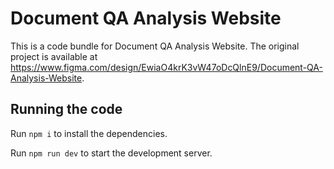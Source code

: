 
  # Document QA Analysis Website

  This is a code bundle for Document QA Analysis Website. The original project is available at https://www.figma.com/design/EwiaO4krK3vW47oDcQlnE9/Document-QA-Analysis-Website.

  ## Running the code

  Run `npm i` to install the dependencies.

  Run `npm run dev` to start the development server.
  